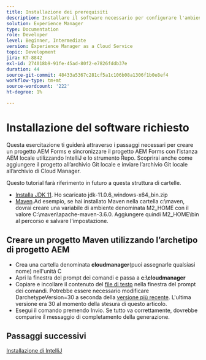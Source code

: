 ```yaml
---
title: Installazione dei prerequisiti
description: Installare il software necessario per configurare l'ambiente di sviluppo
solution: Experience Manager
type: Documentation
role: Developer
level: Beginner, Intermediate
version: Experience Manager as a Cloud Service
topic: Development
jira: KT-8842
exl-id: 274018b9-91fe-45ad-80f2-e7826fddb37e
duration: 44
source-git-commit: 48433a5367c281cf5a1c106b08a1306f1b0e8ef4
workflow-type: tm+mt
source-wordcount: '222'
ht-degree: 1%

---
```


# Installazione del software richiesto

Questa esercitazione ti guiderà attraverso i passaggi necessari per creare un progetto AEM Forms e sincronizzare il progetto AEM Forms con l’istanza AEM locale utilizzando IntelliJ e lo strumento Repo. Scoprirai anche come aggiungere il progetto all’archivio Git locale e inviare l’archivio Git locale all’archivio di Cloud Manager.





Questo tutorial farà riferimento in futuro a questa struttura di cartelle.

* [Installa JDK 11](https://www.oracle.com/java/technologies/downloads/#java11-windows). Ho scaricato jdk-11.0.6_windows-x64_bin.zip
* [Maven](https://maven.apache.org/guides/getting-started/windows-prerequisites.html).Ad esempio, se hai installato Maven nella cartella c:\maven, dovrai creare una variabile di ambiente denominata M2_HOME con il valore C:\maven\apache-maven-3.6.0. Aggiungere quindi M2_HOME\bin al percorso e salvare l&#39;impostazione.

## Creare un progetto Maven utilizzando l’archetipo di progetto AEM

* Crea una cartella denominata **cloudmanager**(puoi assegnarle qualsiasi nome) nell&#39;unità C
* Apri la finestra del prompt dei comandi e passa a **c:\cloudmanager**
* Copiare e incollare il contenuto del [file di testo](assets/creating-maven-project.txt) nella finestra del prompt dei comandi. Potrebbe essere necessario modificare DarchetypeVersion=30 a seconda della [versione più recente](https://github.com/adobe/aem-project-archetype/releases). L&#39;ultima versione era 30 al momento della stesura di questo articolo.
* Esegui il comando premendo Invio. Se tutto va correttamente, dovrebbe comparire il messaggio di completamento della generazione.

## Passaggi successivi

[Installazione di IntelliJ](./intellij-set-up.md)